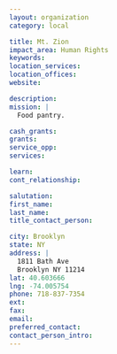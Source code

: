 ```yaml
---
layout: organization
category: local

title: Mt. Zion
impact_area: Human Rights
keywords: 
location_services: 
location_offices: 
website: 

description: 
mission: |
  Food pantry.

cash_grants: 
grants: 
service_opp: 
services: 

learn: 
cont_relationship: 

salutation: 
first_name: 
last_name: 
title_contact_person: 

city: Brooklyn
state: NY
address: |
  1811 Bath Ave     
  Brooklyn NY 11214
lat: 40.603666
lng: -74.005754
phone: 718-837-7354
ext: 
fax: 
email: 
preferred_contact: 
contact_person_intro: 
---
```


